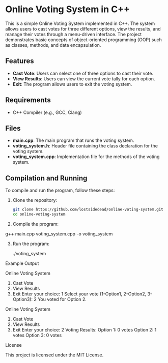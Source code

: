 # Online Voting System in C++

This is a simple Online Voting System implemented in C++. The system allows users to cast votes for three different options, view the results, and manage their votes through a menu-driven interface. The project demonstrates basic concepts of object-oriented programming (OOP) such as classes, methods, and data encapsulation.

## Features

- **Cast Vote**: Users can select one of three options to cast their vote.
- **View Results**: Users can view the current vote tally for each option.
- **Exit**: The program allows users to exit the voting system.


## Requirements

- C++ Compiler (e.g., GCC, Clang)


## Files

- **main.cpp**: The main program that runs the voting system.
- **voting_system.h**: Header file containing the class declaration for the voting system.
- **voting_system.cpp**: Implementation file for the methods of the voting system.


## Compilation and Running

To compile and run the program, follow these steps:

1. Clone the repository:

   ```bash
   git clone https://github.com/lostsidedead/online-voting-system.git
   cd online-voting-system


2. Compile the program:

g++ main.cpp voting_system.cpp -o voting_system


3. Run the program:

    ./voting_system

Example Output

Online Voting System
1. Cast Vote
2. View Results
3. Exit
Enter your choice: 1
Select your vote (1-Option1, 2-Option2, 3-Option3): 2
You voted for Option 2.


Online Voting System
1. Cast Vote
2. View Results
3. Exit
Enter your choice: 2
Voting Results:
Option 1: 0 votes
Option 2: 1 votes
Option 3: 0 votes


License

This project is licensed under the MIT License.
